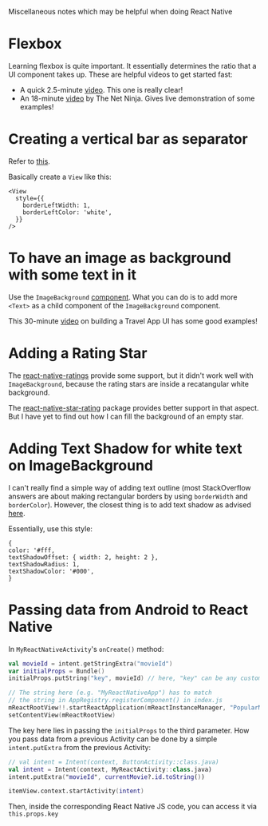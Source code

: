 Miscellaneous notes which may be helpful when doing React Native
# Flexbox
Learning flexbox is quite important. It essentially determines the ratio that a UI component takes up.
These are helpful videos to get started fast:
* A quick 2.5-minute [video](https://youtu.be/7_yRrrDMCwQ). This one is really clear!
* An 18-minute [video](https://youtu.be/R2eqAgR_KlU) by The Net Ninja. Gives live demonstration of some examples!

# Creating a vertical bar as separator
Refer to [this](https://github.com/kirankalyan5/react-native-segmented-control-tab/issues/35).

Basically create a `View` like this:
```
<View
  style={{
    borderLeftWidth: 1,
    borderLeftColor: 'white',
  }}
/>
```

# To have an image as background with some text in it
Use the `ImageBackground` [component](https://reactnative.dev/docs/imagebackground). What you can do is to add more `<Text>` as a child component of the `ImageBackground` component.

This 30-minute [video](https://www.youtube.com/watch?v=FznGNZeU_Xc) on building a Travel App UI has some good examples!

# Adding a Rating Star
The [react-native-ratings](https://github.com/Monte9/react-native-ratings) provide some support, but it didn't work well with `ImageBackground`, because the rating stars are inside a recatangular white background.

The [react-native-star-rating](https://github.com/djchie/react-native-star-rating) package provides better support in that aspect. But I have yet to find out how I can fill the background of an empty star.

# Adding Text Shadow for white text on ImageBackground
I can't really find a simple way of adding text outline (most StackOverflow answers are about making rectangular borders by using `borderWidth` and `borderColor`). However, the closest thing is to add text shadow as advised [here](https://rants.broonix.ca/font-shadows-in-react-native).

Essentially, use this style:
```
{
color: '#fff,
textShadowOffset: { width: 2, height: 2 },
textShadowRadius: 1,
textShadowColor: '#000',
}
```

# Passing data from Android to React Native
In `MyReactNativeActivity`'s `onCreate()` method:
```kotlin
val movieId = intent.getStringExtra("movieId")
var initialProps = Bundle()
initialProps.putString("key", movieId) // here, "key" can be any custom key you'd like. e.g. "movieId" works too

// The string here (e.g. "MyReactNativeApp") has to match
// the string in AppRegistry.registerComponent() in index.js
mReactRootView!!.startReactApplication(mReactInstanceManager, "PopularMovies", initialProps)
setContentView(mReactRootView)
```
The key here lies in passing the `initialProps` to the third parameter. How you pass data from a previous Activity can be done by a simple `intent.putExtra` from the previous Activity:
```kotlin
// val intent = Intent(context, ButtonActivity::class.java)
val intent = Intent(context, MyReactActivity::class.java)
intent.putExtra("movieId", currentMovie?.id.toString())

itemView.context.startActivity(intent)
```

Then, inside the corresponding React Native JS code, you can access it via `this.props.key`
